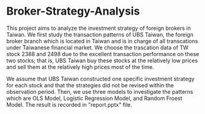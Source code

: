 # Broker-Strategy-Analysis
This project aims to analyze the investment strategy of foreign brokers in Taiwan. We first study the transaction patterns of UBS Taiwan, the foreign broker branch which is located in Taiwan and is in charge of all transcations under Taiwanese financial market. We choose the trascation data of TW stock 2388 and 2498 due to the excellent transaction performance on these two stocks; that is, UBS Taiwan buy these stocks at the relatively low prices and sell them at the relatively high prices most of the time.

We assume that UBS Taiwan constructed one specific investment strategy for each stock and that the strategies did not be revised within the observation period. Then, we use three models to investigate the patterns which are OLS Model, Logistic Regression Model, and Random Froest Model. The result is recorded in "report.pptx" file.
